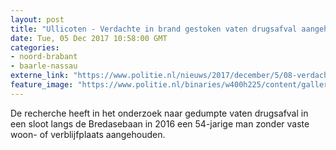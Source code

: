 ```yaml
---
layout: post
title: "Ullicoten - Verdachte in brand gestoken vaten drugsafval aangehouden"
date: Tue, 05 Dec 2017 10:58:00 GMT
categories: 
- noord-brabant 
- baarle-nassau 
externe_link: "https://www.politie.nl/nieuws/2017/december/5/08-verdachte-in-brand-gestoken-vaten-drugsafval-aangehouden.html"
feature_image: "https://www.politie.nl/binaries/w400h225/content/gallery/politie/stockfotos/drugs/opslag-ton-chemisch-afval.jpg"
---
```


De recherche heeft in het onderzoek naar gedumpte vaten drugsafval in een sloot langs de Bredasebaan in 2016 een 54-jarige man zonder vaste woon- of verblijfplaats aangehouden.
